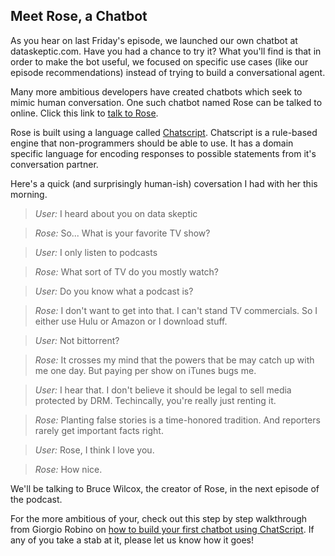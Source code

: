 ## Meet Rose, a Chatbot

As you hear on last Friday's episode, we launched our own chatbot at dataskeptic.com.  Have you had a chance to try it?  What you'll find is that in order to make the bot useful, we focused on specific use cases (like our episode recommendations) instead of trying to build a conversational agent.

Many more ambitious developers have created chatbots which seek to mimic human conversation.  One such chatbot named Rose can be talked to online.  Click this link to [talk to Rose](http://ec2-54-215-197-164.us-west-1.compute.amazonaws.com/speech.php).

Rose is built using a language called [Chatscript](https://github.com/bwilcox-1234/ChatScript).  Chatscript is a rule-based engine that non-programmers should be able to use.  It has a domain specific language for encoding responses to possible statements from it's conversation partner.

Here's a quick (and surprisingly human-ish) coversation I had with her this morning.

> *User:* I heard about you on data skeptic

> *Rose:* So... What is your favorite TV show?

> *User:* I only listen to podcasts

> *Rose:* What sort of TV do you mostly watch?

> *User:* Do you know what a podcast is?

> *Rose:* I don't want to get into that. I can't stand TV commercials. So I either use Hulu or Amazon or I download stuff.

> *User:* Not bittorrent?

> *Rose:* It crosses my mind that the powers that be may catch up with me one day. But paying per show on iTunes bugs me.

> *User:* I hear that. I don't believe it should be legal to sell media protected by DRM. Techincally, you're really just renting it.

> *Rose:* Planting false stories is a time-honored tradition. And reporters rarely get important facts right.

> *User:* Rose, I think I love you.

> *Rose:* How nice.

We'll be talking to Bruce Wilcox, the creator of Rose, in the next episode of the podcast.

For the more ambitious of your, check out this step by step walkthrough from Giorgio Robino on [how to build your first chatbot using ChatScript](https://medium.freecodecamp.org/chatscript-for-beginners-chatbots-developers-c58bb591da8).  If any of you take a stab at it, please let us know how it goes!
